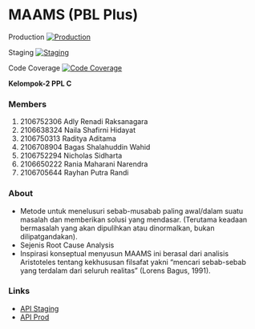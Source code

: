 # MAAMS (PBL Plus)

Production
[![Production](https://gitlab.cs.ui.ac.id/maams-ppl/maams-be/badges/main/pipeline.svg)](https://gitlab.cs.ui.ac.id/maams-ppl/maams-be/-/pipelines?ref=main)

Staging
[![Staging](https://gitlab.cs.ui.ac.id/maams-ppl/maams-be/badges/ci-cd/pipeline.svg)](https://gitlab.cs.ui.ac.id/maams-ppl/maams-be/-/pipelines?ref=staging)

Code Coverage
[![Code Coverage](https://sonarcloud.io/api/project_badges/measure?project=maams-ppl_maams-be&metric=coverage)](https://sonarcloud.io/summary/new_code?id=maams-ppl_maams-be)

**Kelompok-2 PPL C**
### Members
1. 2106752306 Adly Renadi Raksanagara
2. 2106638324 Naila Shafirni Hidayat
3. 2106750313 Raditya Aditama
4. 2106708904 Bagas Shalahuddin Wahid
5. 2106752294 Nicholas Sidharta
6. 2106650222 Rania Maharani Narendra
7. 2106705644 Rayhan Putra Randi


### About
- Metode untuk menelusuri sebab-musabab paling awal/dalam suatu masalah dan memberikan solusi yang mendasar. (Terutama keadaan bermasalah yang akan dipulihkan atau dinormalkan, bukan dilipatgandakan).
- Sejenis Root Cause Analysis
- Inspirasi konseptual menyusun MAAMS ini berasal dari analisis Aristoteles tentang kekhususan filsafat yakni “mencari sebab-sebab yang terdalam dari seluruh realitas” (Lorens Bagus, 1991).

### Links
- [API Staging](http://34.87.36.56/)
- [API Prod](http://34.143.155.67/)